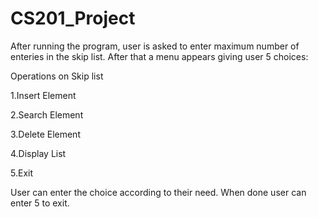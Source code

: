 # CS201_Project

After running the program, user is asked to enter maximum number of enteries in the skip list.
After that a menu appears giving user 5 choices:

Operations on Skip list

1.Insert Element

2.Search Element

3.Delete Element

4.Display List

5.Exit

User can enter the choice according to their need.
When done user can enter 5 to exit.
